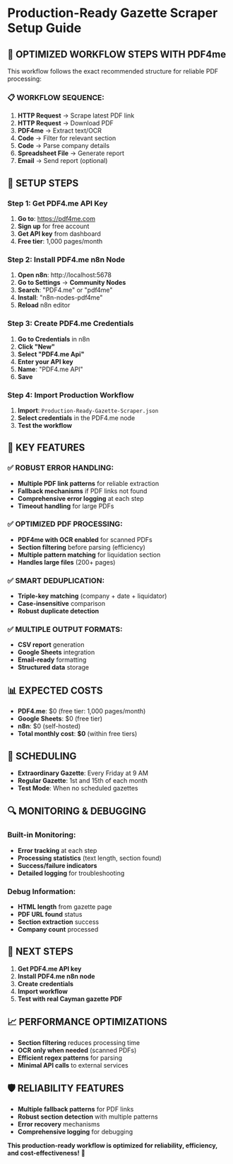 # Production-Ready Gazette Scraper Setup Guide

## 🎯 **OPTIMIZED WORKFLOW STEPS WITH PDF4me**

This workflow follows the exact recommended structure for reliable PDF processing:

### **📋 WORKFLOW SEQUENCE:**
1. **HTTP Request** → Scrape latest PDF link
2. **HTTP Request** → Download PDF  
3. **PDF4me** → Extract text/OCR
4. **Code** → Filter for relevant section
5. **Code** → Parse company details
6. **Spreadsheet File** → Generate report
7. **Email** → Send report (optional)

## 🚀 **SETUP STEPS**

### **Step 1: Get PDF4.me API Key**
1. **Go to**: https://pdf4me.com
2. **Sign up** for free account
3. **Get API key** from dashboard
4. **Free tier**: 1,000 pages/month

### **Step 2: Install PDF4.me n8n Node**
1. **Open n8n**: http://localhost:5678
2. **Go to Settings** → **Community Nodes**
3. **Search**: "PDF4.me" or "pdf4me"
4. **Install**: "n8n-nodes-pdf4me"
5. **Reload** n8n editor

### **Step 3: Create PDF4.me Credentials**
1. **Go to Credentials** in n8n
2. **Click "New"**
3. **Select "PDF4.me Api"**
4. **Enter your API key**
5. **Name**: "PDF4.me API"
6. **Save**

### **Step 4: Import Production Workflow**
1. **Import**: `Production-Ready-Gazette-Scraper.json`
2. **Select credentials** in the PDF4.me node
3. **Test the workflow**

## 🔧 **KEY FEATURES**

### **✅ ROBUST ERROR HANDLING:**
- **Multiple PDF link patterns** for reliable extraction
- **Fallback mechanisms** if PDF links not found
- **Comprehensive error logging** at each step
- **Timeout handling** for large PDFs

### **✅ OPTIMIZED PDF PROCESSING:**
- **PDF4me with OCR enabled** for scanned PDFs
- **Section filtering** before parsing (efficiency)
- **Multiple pattern matching** for liquidation section
- **Handles large files** (200+ pages)

### **✅ SMART DEDUPLICATION:**
- **Triple-key matching** (company + date + liquidator)
- **Case-insensitive** comparison
- **Robust duplicate detection**

### **✅ MULTIPLE OUTPUT FORMATS:**
- **CSV report** generation
- **Google Sheets** integration
- **Email-ready** formatting
- **Structured data** storage

## 📊 **EXPECTED COSTS**

- **PDF4.me**: $0 (free tier: 1,000 pages/month)
- **Google Sheets**: $0 (free tier)
- **n8n**: $0 (self-hosted)
- **Total monthly cost**: **$0** (within free tiers)

## 🎯 **SCHEDULING**

- **Extraordinary Gazette**: Every Friday at 9 AM
- **Regular Gazette**: 1st and 15th of each month
- **Test Mode**: When no scheduled gazettes

## 🔍 **MONITORING & DEBUGGING**

### **Built-in Monitoring:**
- **Error tracking** at each step
- **Processing statistics** (text length, section found)
- **Success/failure indicators**
- **Detailed logging** for troubleshooting

### **Debug Information:**
- **HTML length** from gazette page
- **PDF URL found** status
- **Section extraction** success
- **Company count** processed

## 🚀 **NEXT STEPS**

1. **Get PDF4.me API key**
2. **Install PDF4.me n8n node**
3. **Create credentials**
4. **Import workflow**
5. **Test with real Cayman gazette PDF**

## 📈 **PERFORMANCE OPTIMIZATIONS**

- **Section filtering** reduces processing time
- **OCR only when needed** (scanned PDFs)
- **Efficient regex patterns** for parsing
- **Minimal API calls** to external services

## 🛡️ **RELIABILITY FEATURES**

- **Multiple fallback patterns** for PDF links
- **Robust section detection** with multiple patterns
- **Error recovery** mechanisms
- **Comprehensive logging** for debugging

**This production-ready workflow is optimized for reliability, efficiency, and cost-effectiveness!** 🎯

